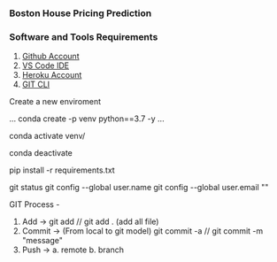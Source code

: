 ### Boston House Pricing Prediction

### Software and Tools Requirements

1. [Github Account](https://github.com)
2. [VS Code IDE](https://code.visualstudio.com/)
3. [Heroku Account](https://heroku.com)
4. [GIT CLI](https://git-scm.com/downloads)

Create a new enviroment

...
conda create -p venv python==3.7 -y
...

conda activate venv/

conda deactivate

pip install -r requirements.txt

git status 
git config --global user.name
git config --global user.email "<Change email or message>"

GIT Process -
1. Add -> git add <filename> // git add . (add all file)
2. Commit -> (From local to git model) git commit -a // git commit -m "message"
3. Push -> 
    a. remote
    b. branch